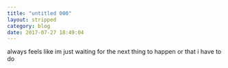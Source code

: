 ```yaml
---
title: "untitled 000"
layout: stripped
category: blog
date: 2017-07-27 18:49:04
---
```


always feels like im just waiting for the next thing to happen or that i have to do